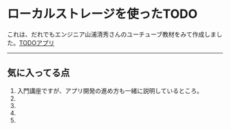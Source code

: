 # ローカルストレージを使ったTODO
これは、だれでもエンジニア山浦清秀さんのユーチューブ教材をみて作成しました。[TODOアプリ](https://www.youtube.com/watch?v=E08jeQBa1D0)
***
## 気に入ってる点
1. 入門講座ですが、アプリ開発の進め方も一緒に説明しているところ。
2.
3.
4.
5. 
